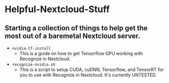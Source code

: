 # Helpful-Nextcloud-Stuff
## Starting a collection of things to help get the most out of a baremetal Nextcloud server.

 - `nvidia-tf-install`
	 - This is a guide on how to get Tensorflow GPU working with Recognize in Nextcloud.
 - `recognize-nvidia.sh`
	 - This is a script to setup CUDA, cuDNN, Tensorflow, and TensorRT for you to use with Recognize in Nextcloud. It's currently UNTESTED. 
